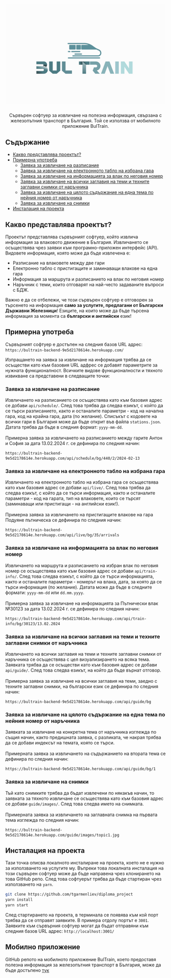 <h1 align="center">
  <br>
   <img src="./guide/images/bultrain-logo.jpg" alt="Logo BulTrain" title="Сървърен софтуер на приложението BulTrain" width="500"/>
  <br>
</h1>

<p align="center">
  Сървърен софтуер за извличане на полезна информация, свързана с железопътния транспорт в България. Той се използва от мобилното приложение BulTrain.
</p>

## Съдържание

  * [Какво представлява проектът?](#какво-представлява-проектът)
  * [Примерна употреба](#примерна-употреба)
    * [Заявка за извличане на разписание](#заявка-за-извличане-на-разписание)
    * [Заявка за извличане на електронното табло на избрана гара](#заявка-за-извличане-на-електронното-табло-на-избрана-гара)
    * [Заявка за извличане на информацията за влак по неговия номер](#заявка-за-извличане-на-информацията-за-влак-по-неговия-номер)
    * [Заявка за извличане на всички заглавия на теми и техните заглавни снимки от наръчника](#заявка-за-извличане-на-всички-заглавия-на-теми-и-техните-заглавни-снимки-от-наръчника)
    * [Заявка за извличане на цялото съдържание на една тема по нейния номер от наръчника](#заявка-за-извличане-на-цялото-съдържание-на-една-тема-по-нейния-номер-от-наръчника)
    * [Заявка за извличане на снимки](#заявка-за-извличане-на-снимки)
  * [Инсталация на проекта](#инсталация-на-проекта)

## Какво представлява проектът?

Проектът представлява сървърният софтуер, който извлича информация за влаковото движение в България. Извличането се осъществява чрез заявки към програмно-приложен интерфейс (API). Видовете информация, която може да бъде извлечена е:
 * Разписание на влаковете между две гари
 * Електронно табло с пристигащите и заминаващи влакове на една гара
 * Информация за маршрута и разписанието на влак по неговия номер
 * Наръчник с теми, които отговарят на най-често задаваните въпроси с БДЖ.

Важно е да се отбележи, че този сървърен софтуер е отговорен за търсенето на информация **само за услугите, предлагани от Български Държавни Железници**! Езиците, на които може да бъде търсена информация за момента са **български и английски** език!

## Примерна употреба

Сървърният софтуер е достъпен на следния базов URL адрес:
`https://bultrain-backend-9e5d2178614e.herokuapp.com/`

Изпращането на заявка за извличане на информация трябва да се осъществи като към базовия URL адфрес се добавят параметрите за нужната функционалност. Всичките видове функционалности и тяхното извикване са представени в следващите точки:

### Заявка за извличане на разписание
Извличането на разписанието се осъществява като към базовия адрес се добави `api/schedule/`. След това трябва да следва езикът, с който да се търси разписанието, както и останалите параметри - код на начална гара, код на крайна гара, дата (по желание). Списъкът с кодовете на всички гари в България може да бъде открит във файла `stations.json`. Датата трябва да бъде в следния формат: `yyyy-mm-dd`.
<br><br>Примерна заявка за извличането на разписанието между гарите Антон и София за дата 13.02.2024 г. се дефинира по следния начин:

```
https://bultrain-backend-9e5d2178614e.herokuapp.com/api/schedule/bg/440/2/2024-02-13
```

### Заявка за извличане на електронното табло на избрана гара
Извличането на електронното табло на избрана гара се осъществява като към базовия адрес се добави `api/live/`. След това трябва да следва езикът, с който да се търси информация, както и останалите параметри - код на гарата, тип на влаковете, които се търсят (заминаващи или пристигащи - на английски език!).
<br><br>Примерна заявка за извличането на пристигащите влакове на гара Подуяне пътническа се дефинира по следния начин:

```
https://bultrain-backend-9e5d2178614e.herokuapp.com/api/live/bg/35/arrivals
```

### Заявка за извличане на информацията за влак по неговия номер
Извличането на маршрута и разписанието на избран влак по неговия номер се осъществява като към базовия адрес се добави `api/train-info/`. След това следва езикът, с който да се търси информацията, както и останалите параметри - номерът на влака, дата, за която да се търси информация (по желание). Датата може да бъде в следните формати: `yyyy-mm-dd` или `dd.mm.yyyy`.
<br><br>Примерна заявка за извличане на информацията за Пътнически влак №30123 за дата 13.02.2024 г. се дефинира по следния начин:

```
https://bultrain-backend-9e5d2178614e.herokuapp.com/api/train-info/bg/30123/13.02.2024
```

### Заявка за извличане на всички заглавия на теми и техните заглавни снимки от наръчника
Извличането на всички заглавия на теми и техните заглавни снимки от наръчника се осъществява с цел визуализирането на всяка тема. Заявката трябва да се осъществи като към базовия адрес се добави `api/guide/`. След това следва езикът, на който да бъде върнат отговор.
<br><br>Примерна заявка за извличане на всички заглавия на теми, заедно с техните заглавни снимки, на български език се дефинира по следния начин:

```
https://bultrain-backend-9e5d2178614e.herokuapp.com/api/guide/bg
```

### Заявка за извличане на цялото съдържание на една тема по нейния номер от наръчника
Заявката за извличане на конкретна тема от наръчника изглежда по същия начин, както предишната заявка, с разликата, че накрая трябва да се добави индексът на темата, която се търси.
<br><br>Примерната заявка за извличането на съдържанието на втората тема се дефинира по следния начин:

```
https://bultrain-backend-9e5d2178614e.herokuapp.com/api/guide/bg/1
```

### Заявка за извличане на снимки
Тъй като снимките трябва да бъдат извлечени по някакъв начин, то заявката за тяхното извличане се осъществява като към базовия адрес се добави `guide/images/`. След това следва името на снимката.
<br><br>Примерната заявка за извличането на заглавната снимка на първата тема изглежда по следния начин:

```
https://bultrain-backend-9e5d2178614e.herokuapp.com/guide/images/topic1.jpg
```


## Инсталация на проекта

Тази точка описва локалното инсталиране на проекта, което не е нужно за използването на услугите му. Въпреки това локалната инсталация на този сървърен софтуер може да бъде направена чрез клонирането на това GitHub репо. След това софтуерът трябва да бъде стартиран чрез използването на `yarn`.

``` bash
git clone https://github.com/tgarmenliev/diploma_project
yarn install
yarn start
```

След стартирането на проекта, в терминала се появява към кой порт трябва да се отправят заявките. В примера отдолу портът е `3001`.
Заявките към сървърния софтуер могат да бъдат отправяни към следния базов URL адрес: `http://localhost:3001/`

## Мобилно приложение
GitHub репото на мобилното приложение BulTrain, което предоставя полезна информация за железопътния транспорт в България, може да бъде достъпено [тук](https://github.com/tgarmenliev/vlak_app_test)